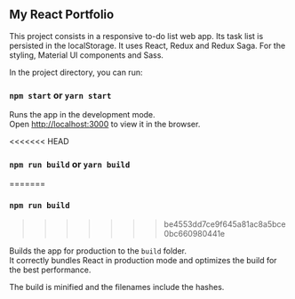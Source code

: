 ## My React Portfolio

This project consists in a responsive to-do list web app. Its task list is persisted in the localStorage.
It uses React, Redux and Redux Saga. For the styling, Material UI components and Sass.

In the project directory, you can run:

### `npm start` or `yarn start`

Runs the app in the development mode.<br>
Open [http://localhost:3000](http://localhost:3000) to view it in the browser.

<<<<<<< HEAD
### `npm run build` or `yarn build`
=======
### `npm run build`
>>>>>>> be4553dd7ce9f645a81ac8a5bce0bc660980441e

Builds the app for production to the `build` folder.<br>
It correctly bundles React in production mode and optimizes the build for the best performance.

The build is minified and the filenames include the hashes.<br>
